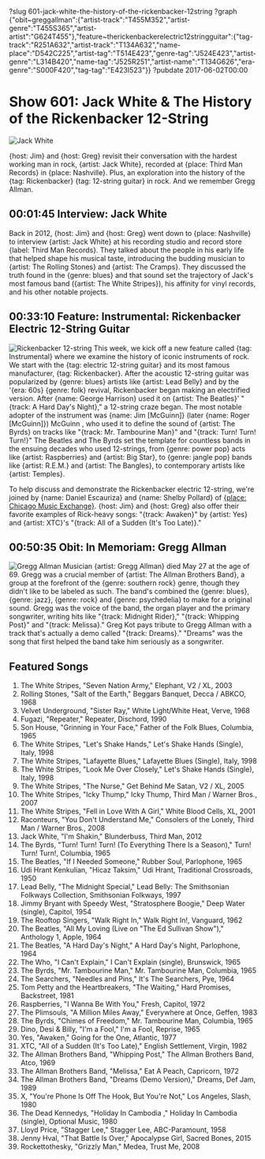 ?slug 601-jack-white-the-history-of-the-rickenbacker-12string
?graph {"obit~greggallman":{"artist-track":"T455M352","artist-genre":"T455S365","artist-artist":"G624T455"},"feature~therickenbackerelectric12stringguitar":{"tag-track":"R251A632","artist-track":"T134A632","name-place":"D542C225","artist-tag":"T514E423","genre-tag":"J524E423","artist-genre":"L314B420","name-tag":"J525R251","artist-name":"T134G626","era-genre":"S000F420","tag-tag":"E423I523"}}
?pubdate 2017-06-02T00:00
# Show 601: Jack White & The History of the Rickenbacker 12-String

![Jack White](//static.soundopinions.org/images/2017/jackwhite_web.jpg)

{host: Jim} and {host: Greg} revisit their conversation with the hardest working man in rock, {artist: Jack White}, recorded at {place: Third Man Records} in {place: Nashville}. Plus, an exploration into the history of the {tag: Rickenbacker} {tag: 12-string guitar} in rock. And we remember Gregg Allman. 

## 00:01:45 Interview: Jack White
Back in 2012, {host: Jim} and {host: Greg} went down to {place: Nashville} to interview {artist: Jack White} at his recording studio and record store {label: Third Man Records}. They talked about the people in his early life that helped shape his musical taste, introducing the budding musician to {artist: The Rolling Stones} and {artist: The Cramps}. They discussed the truth found in the {genre: blues} and that sound set the trajectory of Jack's most famous band ({artist: The White Stripes}), his affinity for vinyl records, and his other notable projects.

## 00:33:10 Feature: Instrumental: Rickenbacker Electric 12-String Guitar
![Rickenbacker 12-string](//static.soundopinions.org/images/2017/rickenbacker_web.JPG)
This week, we kick off a new feature called {tag: Instrumental} where we examine the history of iconic instruments of rock. We start with the {tag: electric 12-string guitar} and its most famous manufacturer, {tag: Rickenbacker}. After the acoustic 12-string guitar was popularized by {genre: blues} artists like {artist: Lead Belly} and by the '{era: 60s} {genre: folk} revival, Rickenbacker began making an electrified version. After {name: George Harrison} used it on {artist: The Beatles}' "{track: A Hard Day's Night}," a 12-string craze began. The most notable adopter of the instrument was {name: Jim [McGuinn]} (later {name: Roger [McGuinn]}) McGuinn , who used it to define the sound of {artist: The Byrds} on tracks like "{track: Mr. Tambourine Man}" and "{track: Turn! Turn! Turn!}" The Beatles and The Byrds set the template for countless bands in the ensuing decades who used 12-strings, from {genre: power pop} acts like {artist: Raspberries} and {artist: Big Star}, to {genre: jangle pop} bands like {artist: R.E.M.} and {artist: The Bangles}, to contemporary artists like {artist: Temples}.

To help discuss and demonstrate the Rickenbacker electric 12-string, we're joined by {name: Daniel Escauriza} and {name: Shelby Pollard} of [{place: Chicago Music Exchange}](https://www.chicagomusicexchange.com/). {host: Jim} and {host: Greg} also offer their favorite examples of Rick-heavy songs: "{track: Awaken}" by {artist: Yes} and {artist: XTC}'s "{track: All of a Sudden (It's Too Late)}."

## 00:50:35 Obit: In Memoriam: **Gregg Allman**
![Gregg Allman](//static.soundopinions.org/images/2017/gregg_allman.jpg)
Musician {artist: Gregg Allman} died May 27 at the age of 69. Gregg was a crucial member of {artist: The Allman Brothers Band}, a group at the forefront of the {genre: southern rock} genre, though they didn't like to be labeled as such. The band's combined the {genre: blues}, {genre: jazz}, {genre: rock} and {genre: psychedelia} to make for a original sound. Gregg was the voice of the band, the organ player and the primary songwriter, writing hits like "{track: Midnight Rider}," "{track: Whipping Post}" and "{track: Melissa}." Greg Kot pays tribute to Gregg Allman with a track that's actually a demo called "{track: Dreams}." "Dreams" was the song that first helped the band take him seriously as a songwriter.

## Featured Songs
1. The White Stripes, "Seven Nation Army," Elephant, V2 / XL, 2003
1. Rolling Stones, "Salt of the Earth," Beggars Banquet, Decca / ABKCO, 1968
1. Velvet Underground, "Sister Ray," White Light/White Heat, Verve, 1968
1. Fugazi, "Repeater," Repeater, Dischord, 1990
1. Son House, "Grinning in Your Face," Father of the Folk Blues, Columbia, 1965
1. The White Stripes, "Let's Shake Hands," Let's Shake Hands (Single), Italy, 1998
1. The White Stripes, "Lafayette Blues," Lafayette Blues (Single), Italy, 1998
1. The White Stripes, "Look Me Over Closely," Let's Shake Hands (Single), Italy, 1998
1. The White Stripes, "The Nurse," Get Behind Me Satan, V2 / XL, 2005
1. The White Stripes, "Icky Thump," Icky Thump, Third Man / Warner Bros., 2007
1. The White Stripes, "Fell in Love With A Girl," White Blood Cells, XL, 2001
1. Raconteurs, "You Don't Understand Me," Consolers of the Lonely, Third Man / Warner Bros., 2008
1. Jack White, "I'm Shakin," Blunderbuss, Third Man, 2012
1. The Byrds, "Turn! Turn! Turn! (To Everything There Is a Season)," Turn! Turn! Turn!, Columbia, 1965
1. The Beatles, "If I Needed Someone," Rubber Soul, Parlophone, 1965
1. Udi Hrant Kenkulian, "Hicaz Taksim," Udi Hrant, Traditional Crossroads, 1950
1. Lead Belly, "The Midnight Special," Lead Belly: The Smithsonian Folkways Collection, Smithsonian Folkways, 1997
1. Jimmy Bryant with Speedy West, "Stratosphere Boogie," Deep Water (single), Capitol, 1954
1. The Rooftop Singers, "Walk Right In," Walk Right In!, Vanguard, 1962
1. The Beatles, "All My Loving (Live on "The Ed Sullivan Show")," Anthology 1, Apple, 1964
1. The Beatles, "A Hard Day's Night," A Hard Day's Night, Parlophone, 1964
1. The Who, "I Can't Explain," I Can't Explain (single), Brunswick, 1965
1. The Byrds, "Mr. Tambourine Man," Mr. Tambourine Man, Columbia, 1965
1. The Searchers, "Needles and Pins," It's The Searchers, Pye, 1964
1. Tom Petty and the Heartbreakers, "The Waiting," Hard Promises, Backstreet, 1981
1. Raspberries, "I Wanna Be With You," Fresh, Capitol, 1972
1. The Plimsouls, "A Million Miles Away," Everywhere at Once, Geffen, 1983
1. The Byrds, "Chimes of Freedom," Mr. Tambourine Man, Columbia, 1965
1. Dino, Desi & Billy, "I'm a Fool," I'm a Fool, Reprise, 1965
1. Yes, "Awaken," Going for the One, Atlantic, 1977
1. XTC, "All of a Sudden (It's Too Late)," English Settlement, Virgin, 1982
1. The Allman Brothers Band, "Whipping Post," The Allman Brothers Band, Atco, 1969
1. The Allman Brothers Band, "Melissa," Eat A Peach, Capricorn, 1972
1. The Allman Brothers Band, "Dreams (Demo Version)," Dreams, Def Jam, 1989
1. X, "You're Phone Is Off The Hook, But You're Not," Los Angeles, Slash, 1980
1. The Dead Kennedys, "Holiday In Cambodia ," Holiday In Cambodia (single), Optional Music, 1980
1. Lloyd Price, "Stagger Lee," Stagger Lee, ABC-Paramount, 1958
1. Jenny Hval, "That Battle Is Over," Apocalypse Girl, Sacred Bones, 2015
1. Rockettothesky, "Grizzly Man," Medea, Trust Me, 2008


